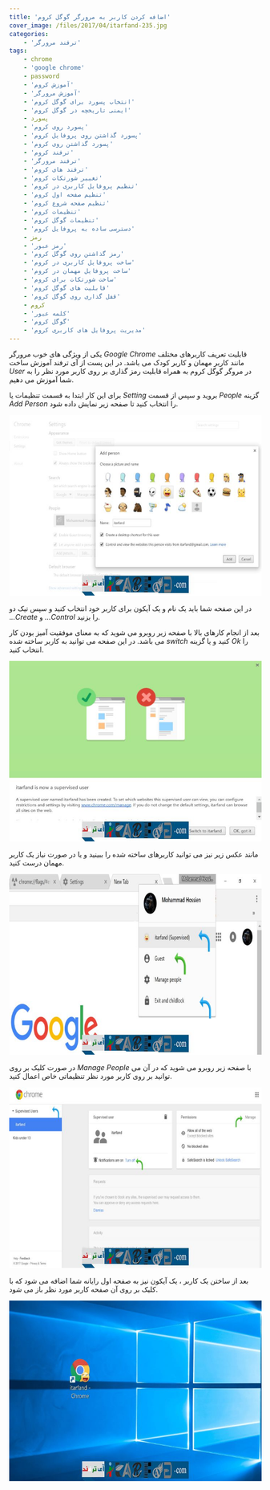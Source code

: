 ```yaml
---
title: 'اضافه کردن کاربر به مرورگر گوگل کروم'
cover_image: /files/2017/04/itarfand-235.jpg
categories:
    - 'ترفند مرورگر'
tags:
    - chrome
    - 'google chrome'
    - password
    - 'آموزش کروم'
    - 'آموزش مرورگر'
    - 'انتخاب پسورد برای گوگل کروم'
    - 'ایمنی تاریخچه در گوگل کروم'
    - پسورد
    - 'پسورد روی کروم'
    - 'پسورد گذاشتن روی پروفایل کروم'
    - 'پسورد گذاشتن روی کروم'
    - 'ترفند کروم'
    - 'ترفند مرورگر'
    - 'ترفند های کروم'
    - 'تغییر شورتکات کروم'
    - 'تنظیم پروفایل کاربری در کروم'
    - 'تنظیم صفحه اول کروم'
    - 'تنظیم صفحه شروع کروم'
    - 'تنظیمات کروم'
    - 'تنظیمات گوگل کروم'
    - 'دسترسی ساده به پروفایل کروم'
    - رمز
    - 'رمز عبور'
    - 'رمز گذاشتن روی گوگل کروم'
    - 'ساخت پروفایل کاربری در کروم'
    - 'ساخت پروفایل مهمان در کروم'
    - 'ساخت شورتکات برای کروم'
    - 'قابلیت های گوگل کروم'
    - 'قفل گذاری روی گوگل کروم'
    - کروم
    - 'کلمه عبور'
    - 'گوگل کروم'
    - 'مدیریت پروفایل های کاربری کروم'
---
```


یکی از ویژگی های خوب مرورگر *Google Chrome* قابلیت تعریف کاربرهای مختلف مانند کاربر مهمان و کاربر کودک می باشد. در این پست از آی ترفند آموزش ساخت *User* در مروگر گوگل کروم به همراه قابلیت رمز گذاری بر روی کاربر مورد نظر را به شما آموزش می دهیم.

برای این کار ابتدا به قسمت تنظیمات یا *Setting* بروید و سپس از قسمت *People* گزینه *Add Person* را انتخاب کنید تا صفحه زیر نمایش داده شود.

![mhkarami97](/files/2017/04/itarfand-230.jpg)  

در این صفحه شما باید یک نام و یک آیکون برای کاربر خود انتخاب کنید و سپس تیک دو .*..Create* و *…Control* را بزنید.

بعد از انجام کارهای بالا با صفحه زیر روبرو می شوید که به معنای موفقیت آمیز بودن کار می باشد. در این صفحه می توانید به کاربر ساخته شده *switch* کنید و یا گزینه *Ok* را انتخاب کنید.

![mhkarami97](/files/2017/04/itarfand-231.jpg)  

مانند عکس زیر نیز می توانید کاربرهای ساخته شده را ببینید و یا در صورت نیاز یک کاربر مهمان درست کنید.

![mhkarami97](/files/2017/04/itarfand-232.jpg)  

در صورت کلیک بر روی *Manage People* با صفحه زیر روبرو می شوید که در آن می توانید بر روی کاربر مورد نظر تنظیماتی خاص اعمال کنید.

![mhkarami97](/files/2017/04/itarfand-233.jpg)  

بعد از ساختن یک کاربر ، یک آیکون نیز به صفحه اول رایانه شما اضافه می شود که با کلیک بر روی آن صفحه کاربر مورد نظر باز می شود.

![mhkarami97](/files/2017/04/itarfand-234.jpg)  